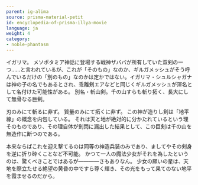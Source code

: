 ```yaml
---
parent: ig-alima
source: prisma-material-petit
id: encyclopedia-of-prisma-illya-movie
language: ja
weight: 4
category:
- noble-phantasm
---
```


イガリマ。
メソポタミア神話に登場する戦神ザババが所有していた双剣の一つ……と言われているが、これが「そのもの」なのか、ギルガメッシュがそう呼んでいるだけの「別のもの」なのかは定かではない。イガリマ・シュルシャガナは神の子の名でもあるとされ、乖離剣エアなどと同じくギルガメッシュが渾名として名付けた可能性がある。
別名・斬山剣。千の山すらも斬り拓く、長大にして無骨なる巨剣。

刃のみにて斬るに非ず。
質量のみにて拓くに非ず。
この神が造りし剣は「地平線」の概念を内包している。
それは天と地が絶対的に分かたれているという理そのものであり、その理自体が剣閃に漏出した結果として、この巨剣は千の山を無造作に断つのである。

本来ならばこれを迎え撃てるのは同等の神造兵装のみであり、ましてやその剣身を逆に折り砕くことなど不可能。
かつて一人の魔法少女がそれを為したというのは、驚くべきことではあるが――――さもありなん。
少女の願いの星は、天地を際立たせる絶望の黄昏の中ですら尊く輝き、その光をもって果てのない地平を霞ませるのだから。
